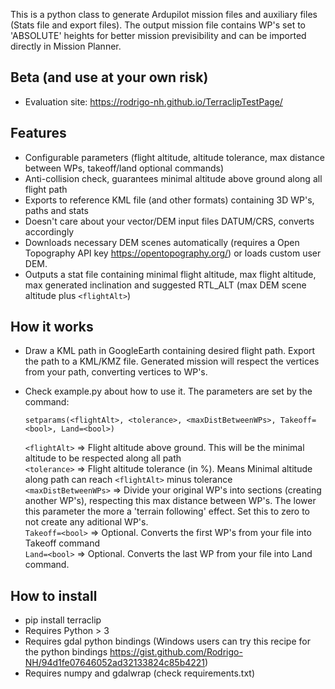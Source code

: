This is a python class to generate Ardupilot mission files and auxiliary files (Stats file and export files). 
The output mission file contains WP's set to 'ABSOLUTE' heights for better mission previsibility and can be imported directly in Mission Planner.  

## Beta (and use at your own risk)
- Evaluation site: https://rodrigo-nh.github.io/TerraclipTestPage/
## Features
- Configurable parameters (flight altitude, altitude tolerance, max distance between WPs, takeoff/land optional commands)
- Anti-collision check, guarantees minimal altitude above ground along all flight path
- Exports to reference KML file (and other formats) containing 3D WP's, paths and stats
- Doesn't care about your vector/DEM input files DATUM/CRS, converts accordingly
- Downloads necessary DEM scenes automatically (requires a Open Topography API key https://opentopography.org/) or loads custom user DEM.
- Outputs a stat file containing minimal flight altitude, max flight altitude, max generated inclination and suggested RTL_ALT (max DEM scene altitude plus ```<flightAlt>```)
## How it works
- Draw a KML path in GoogleEarth containing desired flight path. Export the path to a KML/KMZ file. Generated mission will respect the vertices from your path, converting vertices to WP's.  
   
- Check example.py about how to use it. The parameters are set by the command:  
  
  ```setparams(<flightAlt>, <tolerance>, <maxDistBetweenWPs>, Takeoff=<bool>, Land=<bool>)```  
  
  ```<flightAlt>``` => Flight altitude above ground. This will be the minimal altitude to be respected along all path  
  ```<tolerance>``` => Flight altitude tolerance (in %). Means Minimal altitude along path can reach ```<flightAlt>``` minus tolerance  
  ```<maxDistBetweenWPs>``` => Divide your original WP's into sections (creating another WP's), respecting this max distance between WP's. The lower this parameter the more a 'terrain following' effect. Set this to zero to not create any aditional WP's.  
  ```Takeoff=<bool>``` => Optional. Converts the first WP's from your file into Takeoff command  
  ```Land=<bool>``` => Optional. Converts the last WP from your file into Land command.  
## How to install
- pip install terraclip
- Requires Python > 3
- Requires gdal python bindings (Windows users can try this recipe for the python bindings https://gist.github.com/Rodrigo-NH/94d1fe07646052ad32133824c85b4221)
- Requires numpy and gdalwrap (check requirements.txt)